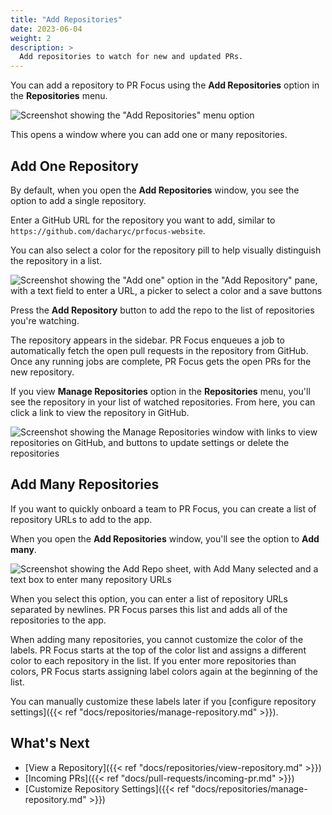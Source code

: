 ```yaml
---
title: "Add Repositories"
date: 2023-06-04
weight: 2
description: >
  Add repositories to watch for new and updated PRs.
---
```


You can add a repository to PR Focus using the **Add Repositories** option in the **Repositories** menu.

![Screenshot showing the "Add Repositories" menu option](/images/add-repositories.png)

This opens a window where you can add one or many repositories.

## Add One Repository

By default, when you open the **Add Repositories** window, you see the option to add a single repository.

Enter a GitHub URL for the repository you want to add, similar to `https://github.com/dacharyc/prfocus-website`.

You can also select a color for the repository pill to help visually distinguish the repository in a list.

![Screenshot showing the "Add one" option in the "Add Repository" pane, with a text field to enter a URL, a picker to select a color and a save buttons](/images/add-repo-info.png)

Press the **Add Repository** button to add the repo to the list of repositories you're watching.

The repository appears in the sidebar. PR Focus enqueues a job to automatically fetch the open pull requests in the repository from GitHub. Once any running jobs are complete, PR Focus gets the open PRs for the new repository.

If you view **Manage Repositories** option in the **Repositories** menu, you'll see the repository in your list of watched repositories. From here, you can click a link to view the repository in GitHub.

![Screenshot showing the Manage Repositories window with links to view repositories on GitHub, and buttons to update settings or delete the repositories](/images/manage-repositories.png)

## Add Many Repositories

If you want to quickly onboard a team to PR Focus, you can create a list of repository URLs to add to the app. 

 When you open the **Add Repositories** window, you'll see the option to **Add many**. 

![Screenshot showing the Add Repo sheet, with `Add Many` selected and a text box to enter many repository URLs](/images/add-many-repositories.png)

When you select this option, you can enter a list of repository URLs separated by newlines. PR Focus parses this list and adds all of the repositories to the app. 

When adding many repositories, you cannot customize the color of the labels. PR Focus starts at the top of the color list and assigns a different color to each repository in the list. If you enter more repositories than colors, PR Focus starts assigning label colors again at the beginning of the list.

You can manually customize these labels later if you [configure repository settings]({{< ref "docs/repositories/manage-repository.md" >}}).

## What's Next

- [View a Repository]({{< ref "docs/repositories/view-repository.md" >}})
- [Incoming PRs]({{< ref "docs/pull-requests/incoming-pr.md" >}})
- [Customize Repository Settings]({{< ref "docs/repositories/manage-repository.md" >}})
